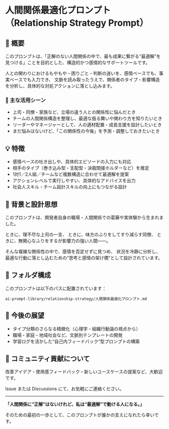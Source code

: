 # 人間関係最適化プロンプト（Relationship Strategy Prompt）

## 🧭 概要

このプロンプトは、「正解のない人間関係の中で、最も成果に繋がる“最適解”を見つける」ことを目的とした、構造的かつ感情的なサポートツールです。

人との関わりにおけるもやもや・困りごと・判断の迷いを、感情ベースでも、事実ベースでも入力でき、
文脈を読み取ったうえで、関係者のタイプ・影響構造を分析し、具体的な対処アクションに落とし込みます。

### 🎯 主な活用シーン

* 上司・同僚・家族など、立場の違う人との関係性に悩んだとき
* チームの人間関係構造を整理し、最適な振る舞いや関わり方を知りたいとき
* リーダーやマネージャーとして、人の適材配置・成長支援を設計したいとき
* まだ悩みはないけど、「この関係性の今後」を予測・調整しておきたいとき

## 💡 特徴

* 感情ベースの吐き出しや、具体的エピソードの入力にも対応
* 相手のタイプ（巻き込み型・支配型・決裁間接ホルダーなど）を推定
* 1対1／2人組／チームなど複数構造に合わせて最適解を提案
* アクションレベルで実行しやすい、具体的なアドバイスを出力
* 社会人スキル・チーム設計スキルの向上にもつながる設計

## 🧠 背景と設計思想

このプロンプトは、開発者自身の職場・人間関係での葛藤や実体験から生まれました。

ときに、理不尽な上司の一言、
ときに、味方のふりをしてすり減らす同僚、
ときに、無関心なふりをするが影響力の強い人間——。

そんな複雑な関係性の中で、感情を否定せずに見つめ、
状況を冷静に分析し、最適な行動に落とし込むための“思考と感情の架け橋”として設計されています。

## 📁 フォルダ構成

このプロンプトは以下のパスに配置されています：

```
ai-prompt-library/relationship-strategy/人間関係最適化プロンプト.md
```

## 🔄 今後の展望

* タイプ分類のさらなる精緻化（心理学・組織行動論の視点から）
* 職場・家庭・地域社会など、文脈別テンプレートの開発
* 学習ログを活かした“自己内フィードバック”型プロンプトの構築

## 🤝 コミュニティ貢献について

改善アイデア・使用感フィードバック・新しいユースケースの提案など、大歓迎です。

Issue または Discussions にて、お気軽にご連絡ください。

---

**「人間関係に“正解”はないけれど、私は“最適解”で動ける人になる。」**

そのための最初の一歩として、このプロンプトが誰かの支えになれたら幸いです。

